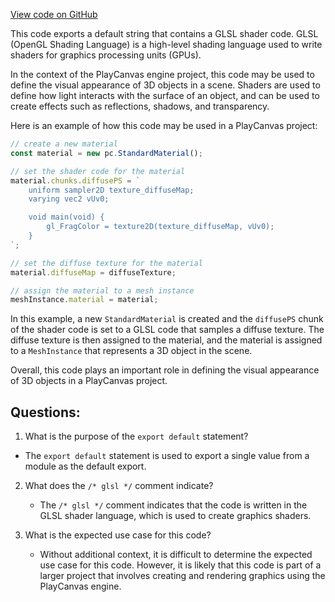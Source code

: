 [View code on GitHub](https://github.com/playcanvas/engine/src/scene/shader-lib/chunks/lit/vert/extension.js)

This code exports a default string that contains a GLSL shader code. GLSL (OpenGL Shading Language) is a high-level shading language used to write shaders for graphics processing units (GPUs). 

In the context of the PlayCanvas engine project, this code may be used to define the visual appearance of 3D objects in a scene. Shaders are used to define how light interacts with the surface of an object, and can be used to create effects such as reflections, shadows, and transparency. 

Here is an example of how this code may be used in a PlayCanvas project:

```javascript
// create a new material
const material = new pc.StandardMaterial();

// set the shader code for the material
material.chunks.diffusePS = `
    uniform sampler2D texture_diffuseMap;
    varying vec2 vUv0;

    void main(void) {
        gl_FragColor = texture2D(texture_diffuseMap, vUv0);
    }
`;

// set the diffuse texture for the material
material.diffuseMap = diffuseTexture;

// assign the material to a mesh instance
meshInstance.material = material;
```

In this example, a new `StandardMaterial` is created and the `diffusePS` chunk of the shader code is set to a GLSL code that samples a diffuse texture. The diffuse texture is then assigned to the material, and the material is assigned to a `MeshInstance` that represents a 3D object in the scene. 

Overall, this code plays an important role in defining the visual appearance of 3D objects in a PlayCanvas project.
## Questions: 
 1. What is the purpose of the `export default` statement?
   - The `export default` statement is used to export a single value from a module as the default export.

2. What does the `/* glsl */` comment indicate?
   - The `/* glsl */` comment indicates that the code is written in the GLSL shader language, which is used to create graphics shaders.

3. What is the expected use case for this code?
   - Without additional context, it is difficult to determine the expected use case for this code. However, it is likely that this code is part of a larger project that involves creating and rendering graphics using the PlayCanvas engine.